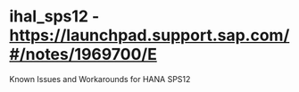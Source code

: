 # ihal_sps12 - https://launchpad.support.sap.com/#/notes/1969700/E
Known Issues and Workarounds for HANA SPS12
